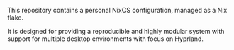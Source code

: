 ﻿

This repository contains a personal NixOS configuration, managed as a Nix flake.

It is designed for providing a reproducible and highly modular system with support for multiple desktop environments with focus on Hyprland.

